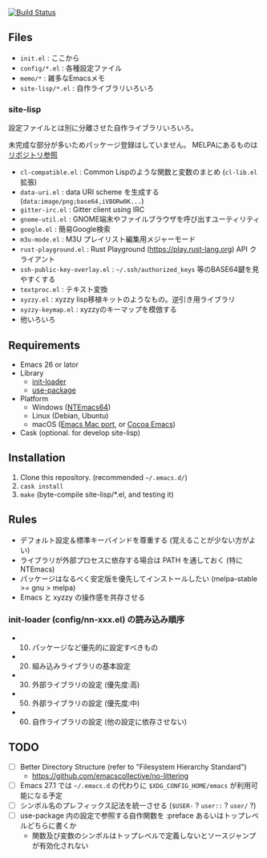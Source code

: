 [![Build Status](https://travis-ci.org/kosh04/.emacs.d.svg)](https://travis-ci.org/kosh04/.emacs.d)

## Files

- `init.el` : ここから
- `config/*.el` : 各種設定ファイル
- `memo/*` : 雑多なEmacsメモ
- `site-lisp/*.el` : 自作ライブラリいろいろ

### site-lisp

設定ファイルとは別に分離させた自作ライブラリいろいろ。

未完成な部分が多いためパッケージ登録はしていません。
MELPAにあるものは[リポジトリ参照](https://github.com/search?l=Emacs+Lisp&q=user%3Akosh04)

- `cl-compatible.el` : Common Lispのような関数と変数のまとめ (`cl-lib.el` 拡張)
- `data-uri.el` : data URI scheme を生成する (`data:image/png;base64,iVBORw0K...`)
- `gitter-irc.el` : Gitter client using IRC
- `gnome-util.el` : GNOME端末やファイルブラウザを呼び出すユーティリティ
- `google.el` : 簡易Google検索
- `m3u-mode.el` : M3U プレイリスト編集用メジャーモード
- `rust-playground.el` : Rust Playground (https://play.rust-lang.org) API クライアント
- `ssh-public-key-overlay.el` : `~/.ssh/authorized_keys` 等のBASE64鍵を見やすくする
- `textproc.el` : テキスト変換
- `xyzzy.el` : xyzzy lisp移植キットのようなもの。逆引き用ライブラリ
- `xyzzy-keymap.el` : xyzzyのキーマップを模倣する
- 他いろいろ

## Requirements

- Emacs 26 or lator
- Library
  - [init-loader](https://github.com/emacs-jp/init-loader)
  - [use-package](https://github.com/jwiegley/use-package)
- Platform
  - Windows ([NTEmacs64](https://github.com/chuntaro/NTEmacs64))
  - Linux (Debian, Ubuntu)
  - macOS ([Emacs Mac port](https://bitbucket.org/mituharu/emacs-mac/src), or [Cocoa Emacs](https://emacsformacosx.com/))
- Cask (optional. for develop site-lisp)

## Installation

1. Clone this repository. (recommended `~/.emacs.d/`)
2. `cask install`
3. `make` (byte-compile site-lisp/*.el, and testing it)

## Rules

- デフォルト設定＆標準キーバインドを尊重する (覚えることが少ない方がよい)
- ライブラリが外部プロセスに依存する場合は PATH を通しておく (特に NTEmacs)
- パッケージはなるべく安定版を優先してインストールしたい (melpa-stable \>= gnu \> melpa)
- Emacs と xyzzy の操作感を共存させる

### init-loader (config/nn-xxx.el) の読み込み順序

- 10. パッケージなど優先的に設定すべきもの
- 20. 組み込みライブラリの基本設定
- 30. 外部ライブラリの設定 (優先度:高)
- 50. 外部ライブラリの設定 (優先度:中)
- 60. 自作ライブラリの設定 (他の設定に依存させない)

## TODO

- [ ] Better Directory Structure (refer to "Filesystem Hierarchy Standard")
  - https://github.com/emacscollective/no-littering
- [ ] Emacs 27.1 では `~/.emacs.d` の代わりに `$XDG_CONFIG_HOME/emacs` が利用可能になる予定
- [ ] シンボル名のプレフィックス記法を統一させる (`$USER-` ? `user::` ? `user/` ?)
- [ ] use-package 内の設定で参照する自作関数を :preface あるいはトップレベルどちらに書くか
  - 関数及び変数のシンボルはトップレベルで定義しないとソースジャンプが有効化されない
